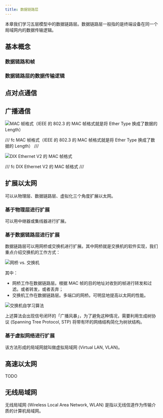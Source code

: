 ```yaml
---
title: 数据链路层
---
```


本章我们学习五层模型中的数据链路层。数据链路层一般指的是终端设备在同一个局域网内的数据传输逻辑。

## 基本概念

### 数据链路和帧

### 数据链路层的数据传输逻辑

## 点对点通信

## 广播通信

![MAC 帧格式（IEEE 的 802.3 的 MAC 帧格式就是将 Ether Type 换成了数据的 Length）](https://cdn.dwj601.cn/images/20250509095439785.png)

/// fc
MAC 帧格式（IEEE 的 802.3 的 MAC 帧格式就是将 Ether Type 换成了数据的 Length）
///

![DIX Ethernet V2 的 MAC 帧格式](https://cdn.dwj601.cn/images/20250425103505035.svg)

/// fc
DIX Ethernet V2 的 MAC 帧格式
///

## 扩展以太网

可以从物理层、数据链路层、虚拟化三个角度扩展以太网。

### 基于物理层进行扩展

可以用中继器或集线器进行扩展。

### 基于数据链路层进行扩展

数据链路层可以用网桥或交换机进行扩展。其中网桥就是交换机的软件实现，我们重点介绍交换机的工作方式：

![网桥 vs. 交换机](https://cdn.dwj601.cn/images/20250509094609815.png)

其中：

- 网桥工作在数据链路层。根据 MAC 帧的目的地址对收到的帧进行转发和过滤。或者转发，或者丢弃；
- 交换机工作在数据链路层。多端口的网桥。可明显地提高以太网的性能。

![交换机自学习算法](https://cdn.dwj601.cn/images/20250509094812311.png)

上述算法会出现信号闭环的「广播风暴」，为了避免这种情况，需要利用生成树协议 (Spanning Tree Protocol, STP) 将带有环的网络结构简化为树状结构。

### 基于虚拟网络进行扩展

该方法形成的局域网就叫做虚拟局域网 (Virtual LAN, VLAN)。

## 高速以太网

TODO

## 无线局域网

无线局域网 (Wireless Local Area Network, WLAN) 是指以无线信道作为传输介质的计算机局域网。
